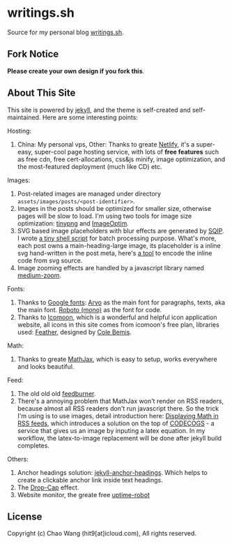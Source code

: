 writings.sh
===========

Source for my personal blog [writings.sh](https://writings.sh).

Fork Notice
-----------

**Please create your own design if you fork this**.

About This Site
---------------

This site is powered by [jekyll](https://github.com/jekyll),
and the theme is self-created and self-maintained.
Here are some interesting points:

Hosting:

1. China: My personal vps, Other: Thanks to greate [Netlify](https://www.netlify.com/),
   it's a super-easy, super-cool page hosting service,
   with lots of **free features** such as free cdn, free cert-allocations, css&js minify, image optimization,
   and the most-featured deployment (much like CD) etc.

Images:

1. Post-related images are managed under directory `assets/images/posts/<post-identifier>`.
2. Images in the posts should be optimized for smaller size, otherwise pages will be slow to load.
   I'm using two tools for image size optimization: [tinypng](https://tinypng.com) and [ImageOptim](https://imageoptim.com).
3. SVG based image placeholders with blur effects are generated by [SQIP](https://github.com/axe312ger/sqip).
   I wrote [a tiny shell script](sqip-images.sh) for batch processing purpose.
   What's more, each post owns a main-heading-large image,
   its placeholder is a inline svg hand-written in the post meta,
   here's [a tool](http://yoksel.github.io/url-encoder/) to encode the inline code from svg source.
4. Image zooming effects are handled by a javascript library named [medium-zoom](https://medium-zoom.francoischalifour.com/).

Fonts:

1. Thanks to [Google fonts](https://fonts.google.com):
   [Arvo](https://fonts.google.com/specimen/Arvo) as the main font for paragraphs, texts, aka the main font.
   [Roboto (mono)](https://fonts.google.com/specimen/Roboto) as the font for code.
2. Thanks to [Icomoon](https://icomoon.io/), which is a wonderful and helpful icon application website,
   all icons in this site comes from icomoon's free plan, libraries used: [Feather](https://feathericons.com/), designed by [Cole Bemis](http://colebemis.com/).


Math:

1. Thanks to greate [MathJax](https://www.mathjax.org/), which is easy to setup, works everywhere and looks beautiful.

Feed:

1. The old old old [feedburner](https://feedburner.com).
2. There's a annoying problem that MathJax won't render on RSS readers,
   because almost all RSS readers don't run javascript there.
   So the trick I'm using is to use images, detail introduction here:
   [Displaying Math in RSS feeds](https://www.noamross.net/archives/2012-04-04-math-in-rss-feeds/),
   which introduces a solution on the top of [CODECOGS](http://latex.codecogs.com/) -
   a service that gives us an image by inputing a latex equation.
   In my workflow, the latex-to-image replacement will be done after jekyll build completes.

Others:

1. Anchor headings solution: [jekyll-anchor-headings](https://github.com/allejo/jekyll-anchor-headings).
   Which helps to create a clickable anchor link inside text headings.
2. The [Drop-Cap](https://www.google.com/search?q=drop-cap) effect.
3. Website monitor, the greate free [uptime-robot](https://uptimerobot.com)

License
-------

Copyright (c) Chao Wang (hit9[at]icloud.com), All rights reserved.

